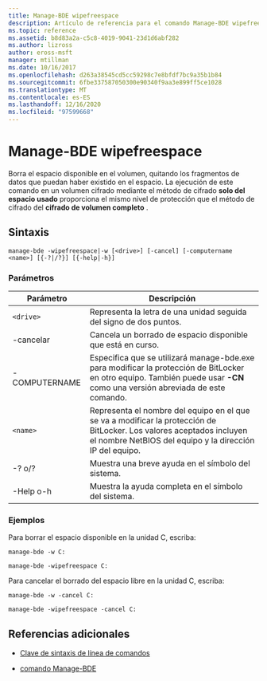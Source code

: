 ```yaml
---
title: Manage-BDE wipefreespace
description: Artículo de referencia para el comando Manage-BDE wipefreespace, que borra el espacio disponible en el volumen quitando los fragmentos de datos que puedan haber existido en el espacio.
ms.topic: reference
ms.assetid: b8d83a2a-c5c8-4019-9041-23d1d6abf282
ms.author: lizross
author: eross-msft
manager: mtillman
ms.date: 10/16/2017
ms.openlocfilehash: d263a38545cd5cc59298c7e8bfdf7bc9a35b1b84
ms.sourcegitcommit: 6fbe337587050300e90340f9aa3e899ff5ce1028
ms.translationtype: MT
ms.contentlocale: es-ES
ms.lasthandoff: 12/16/2020
ms.locfileid: "97599668"
---
```

# <a name="manage-bde-wipefreespace"></a>Manage-BDE wipefreespace

Borra el espacio disponible en el volumen, quitando los fragmentos de datos que puedan haber existido en el espacio. La ejecución de este comando en un volumen cifrado mediante el método de cifrado **solo del espacio usado** proporciona el mismo nivel de protección que el método de cifrado del **cifrado de volumen completo** .

## <a name="syntax"></a>Sintaxis

```
manage-bde -wipefreespace|-w [<drive>] [-cancel] [-computername <name>] [{-?|/?}] [{-help|-h}]
```

### <a name="parameters"></a>Parámetros

| Parámetro | Descripción |
| --------- | ----------- |
| `<drive>` | Representa la letra de una unidad seguida del signo de dos puntos. |
| -cancelar | Cancela un borrado de espacio disponible que está en curso. |
| -COMPUTERNAME | Especifica que se utilizará manage-bde.exe para modificar la protección de BitLocker en otro equipo. También puede usar **-CN** como una versión abreviada de este comando. |
| `<name>` | Representa el nombre del equipo en el que se va a modificar la protección de BitLocker. Los valores aceptados incluyen el nombre NetBIOS del equipo y la dirección IP del equipo. |
| -? o/? | Muestra una breve ayuda en el símbolo del sistema. |
| -Help o-h | Muestra la ayuda completa en el símbolo del sistema. |

### <a name="examples"></a>Ejemplos

Para borrar el espacio disponible en la unidad C, escriba:

```
manage-bde -w C:
```

```
manage-bde -wipefreespace C:
```

Para cancelar el borrado del espacio libre en la unidad C, escriba:

```
manage-bde -w -cancel C:
```

```
manage-bde -wipefreespace -cancel C:
```

## <a name="additional-references"></a>Referencias adicionales

- [Clave de sintaxis de línea de comandos](command-line-syntax-key.md)

- [comando Manage-BDE](manage-bde.md)
